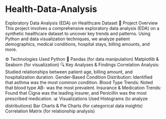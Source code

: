 # Health-Data-Analysis
Exploratory Data Analysis (EDA) on Healthcare Dataset
📌 Project Overview
This project involves a comprehensive exploratory data analysis (EDA) on a synthetic healthcare dataset to uncover key trends and patterns. Using Python and data visualization techniques, we analyze patient demographics, medical conditions, hospital stays, billing amounts, and more.

⚙️ Technologies Used
Python 🐍
Pandas (for data manipulation)
Matplotlib & Seaborn (for visualization)
🔍 Key Analyses & Findings
Correlation Analysis: Studied relationships between patient age, billing amount, and hospitalization duration.
Gender-Based Condition Distribution: Identified that asthma was the most common condition.
Blood Type Trends: Noted that blood type AB- was the most prevalent.
Insurance & Medication Trends: Found that Cigna was the leading insurer, and Penicillin was the most prescribed medication.
📊 Visualizations Used
Histograms (to analyze distributions)
Bar Charts & Pie Charts (for categorical data insights)
Correlation Matrix (for relationship analysis)

